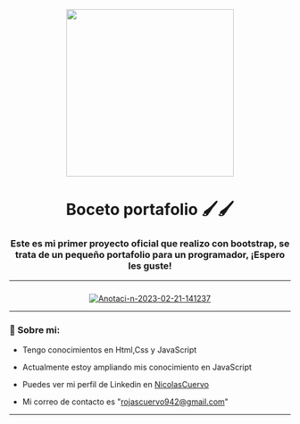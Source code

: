 <div id="Header" align="center">

   <img src="https://media.giphy.com/media/KJguq9IjQVGYU/giphy.gif" width="300">   
   <h1 align="center">Boceto portafolio 🖌🖌</h1>
   <h3 align="center">Este es mi primer proyecto oficial que realizo con bootstrap, se trata de un pequeño portafolio para un programador, ¡Espero les guste!</h3>

</div>

---

### 

<div id="Header" align="center">

  <a href="https://ibb.co/3dh8H6W"><img src="https://i.ibb.co/YQjKGn8/Anotaci-n-2023-02-21-141237.png" alt="Anotaci-n-2023-02-21-141237" border="0" /></a>

</div>

---

###  🧑 Sobre mi:

- Tengo conocimientos en Html,Css y JavaScript

- Actualmente estoy ampliando mis conocimiento en JavaScript

- Puedes ver mi perfil de Linkedin en [NicolasCuervo](https://www.linkedin.com/in/nicolas-esteban-rojas-cuervo-9b72831ba/)

- Mi correo de contacto es "rojascuervo942@gmail.com"

---
